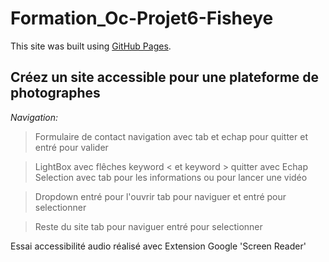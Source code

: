 # Formation_Oc-Projet6-Fisheye

This site was built using [GitHub Pages](https://quentinm22.github.io/Formation_Oc-Projet6-Fisheye/).

## Créez un site accessible pour une plateforme de photographes

_Navigation:_

>Formulaire de contact navigation avec tab et echap pour quitter et entré pour valider

>LightBox avec flêches keyword < et keyword > quitter avec Echap Selection avec tab pour les informations ou pour lancer une vidéo

>Dropdown entré pour l'ouvrir tab pour naviguer et entré pour selectionner

>Reste du site tab pour naviguer entré pour selectionner

Essai accessibilité audio réalisé avec Extension Google 'Screen Reader'
